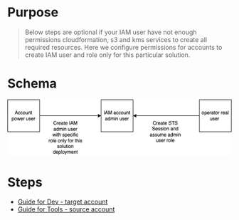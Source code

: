 # Purpose 

> Below steps are optional if your IAM user have not enough permissions cloudformation, s3 and kms services to create all required resources.
> Here we configure permissions for accounts to create IAM user and role only for this particular solution.

# Schema

![](../images/aws-permission-schema.drawio.png)

# Steps 
- [Guide for Dev - target account](Dev/README.md)
- [Guide for Tools - source account](Tools/README.md)